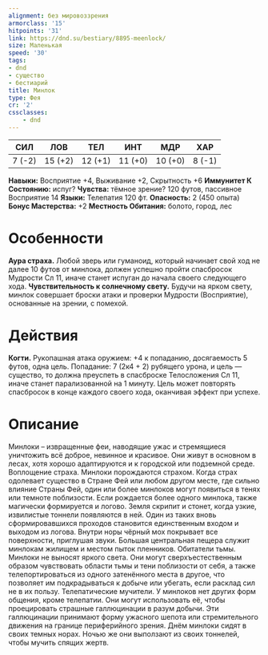 ```yaml
---
alignment: без мировоззрения
armorclass: '15'
hitpoints: '31'
link: https://dnd.su/bestiary/8895-meenlock/
size: Маленькая
speed: '30'
tags:
- dnd
- существо
- бестиарий
title: Минлок
type: Фея
cr: '2'
cssclasses:
    - dnd
---
```



| СИЛ | ЛОВ | ТЕЛ | ИНТ | МДР | ХАР |
|---|---|---|---|---|---|
| 7 (-2) | 15 (+2) | 12 (+1) | 11 (+0) | 10 (+0) | 8 (-1) |
**Навыки:** Восприятие +4, Выживание +2, Скрытность +6
**Иммунитет К Состоянию:** испуг?
**Чувства:** тёмное зрение? 120 футов, пассивное Восприятие 14
**Языки:** Телепатия 120 фт.
**Опасность:** 2 (450 опыта)
**Бонус Мастерства:** +2
**Местность Обитания:** болото, город, лес


# Особенности
**Аура страха.** Любой зверь или гуманоид, который начинает свой ход не далее 10 футов от минлока, должен успешно пройти спасбросок Мудрости Сл 11, иначе станет испуган до начала своего следующего хода.
**Чувствительность к солнечному свету.** Будучи на ярком свету, минлок совершает броски атаки и проверки Мудрости (Восприятие), основанные на зрении, с помехой.


# Действия
**Когти.** Рукопашная атака оружием: +4 к попаданию, досягаемость 5 футов, одна цель. Попадание: 7 (2к4 + 2) рубящего урона, и цель — существо, то должна преуспеть в спасброске Телосложения Сл 11, иначе станет парализованной на 1 минуту. Цель может повторять спасбросок в конце каждого своего хода, оканчивая эффект при успехе.


# Описание
Минлоки – извращенные феи, наводящие ужас и стремящиеся уничтожить всё доброе, невинное и красивое. Они живут в основном в лесах, хотя хорошо адаптируются и к городской или подземной среде. Воплощение страха. Минлоки порождаются страхом. Когда страх одолевает существо в Стране Фей или любом другом месте, где сильно влияние Страны Фей, один или более минлоков могут появиться в тенях или темноте поблизости. Если рождается более одного минлока, также магически формируется и логово. Земля скрипит и стонет, когда узкие, извилистые тоннели появляются в ней. Один из таких вновь сформировавшихся проходов становится единственным входом и выходом из логова. Внутри норы чёрный мох покрывает все поверхности, приглушая звуки. Большая центральная пещера служит минлокам жилищем и местом пыток пленников. Обитатели тьмы. Минлоки не выносят яркого света. Они могут сверхъестественным образом чувствовать области тьмы и тени поблизости от себя, а также телепортироваться из одного затенённого места в другое, что позволяет им подкрадываться к добыче или убегать, если расклад сил не в их пользу. Телепатические мучители. У минлоков нет других форм общения, кроме телепатии. Они могут использовать её, чтобы проецировать страшные галлюцинации в разум добычи. Эти галлюцинации принимают форму ужасного шепота или стремительного движения на границе периферийного зрения. Днём минлоки сидят в своих темных норах. Ночью же они выползают из своих тоннелей, чтобы мучить спящих жертв.